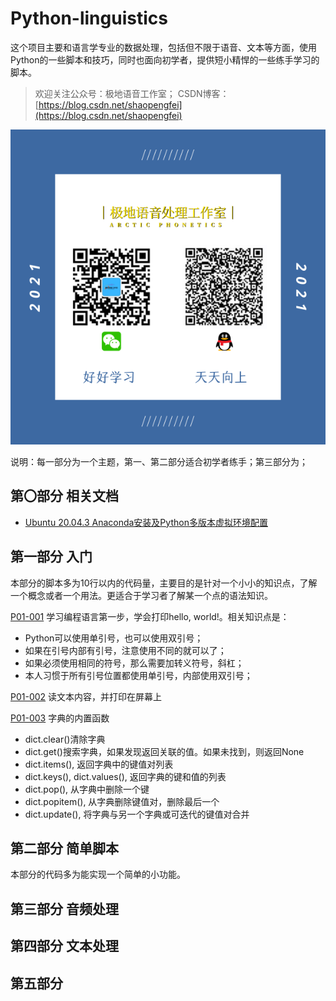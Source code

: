 # Python-linguistics
这个项目主要和语言学专业的数据处理，包括但不限于语音、文本等方面，使用Python的一些脚本和技巧，同时也面向初学者，提供短小精悍的一些练手学习的脚本。
> 欢迎关注公众号：极地语音工作室；
> CSDN博客：[https://blog.csdn.net/shaopengfei](https://blog.csdn.net/shaopengfei)  

![效果](res/IMG_0167.PNG)

说明：每一部分为一个主题，第一、第二部分适合初学者练手；第三部分为；  


## 第〇部分 相关文档

* [Ubuntu 20.04.3 Anaconda安装及Python多版本虚拟环境配置](https://blog.csdn.net/shaopengfei/article/details/123440125)
## 第一部分 入门
本部分的脚本多为10行以内的代码量，主要目的是针对一个小小的知识点，了解一个概念或者一个用法。更适合于学习者了解某一个点的语法知识。   

[P01-001](src/p01_001_hello_world.py) 
学习编程语言第一步，学会打印hello, world!。相关知识点是：
* Python可以使用单引号，也可以使用双引号；
* 如果在引号内部有引号，注意使用不同的就可以了；
* 如果必须使用相同的符号，那么需要加转义符号，斜杠；
* 本人习惯于所有引号位置都使用单引号，内部使用双引号； 

[P01-002](src/p01_002_read_simple.py) 
读文本内容，并打印在屏幕上  

[P01-003](src/p01_003_internal_function_of_dict.py)
字典的内置函数
* dict.clear()清除字典
* dict.get()搜索字典，如果发现返回关联的值。如果未找到，则返回None
* dict.items(), 返回字典中的键值对列表
* dict.keys(), dict.values(), 返回字典的键和值的列表
* dict.pop(), 从字典中删除一个键
* dict.popitem(), 从字典删除键值对，删除最后一个
* dict.update(), 将字典与另一个字典或可迭代的键值对合并


## 第二部分 简单脚本
本部分的代码多为能实现一个简单的小功能。  

## 第三部分 音频处理

## 第四部分 文本处理

## 第五部分 

